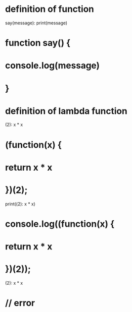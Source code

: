 
 definition of function
========================

say(message):
    print(message)

# function say() {
#     console.log(message)
# }





 definition of lambda function
===============================

(2): x * x

# (function(x) {
#     return x * x
# })(2);


print((2): x * x)

# console.log((function(x) {
#     return x * x
# })(2));


(2):
    x * x

# // error